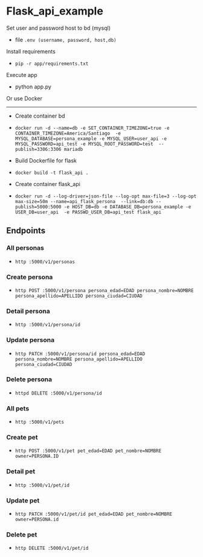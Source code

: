 # Flask_api_example

Set user and password host to bd (mysql)

- file `.env (username, password, host,db)`

Install requirements

- `pip -r app/requirements.txt`

Execute app

- python app.py

Or use Docker
***
- Create container bd
* `docker run -d --name=db -e SET_CONTAINER_TIMEZONE=true -e CONTAINER_TIMEZONE=America/Santiago 
-e MYSQL_DATABASE=persona_example -e MYSQL_USER=user_api -e MYSQL_PASSWORD=api_test -e MYSQL_ROOT_PASSWORD=test 
--publish=3306:3306 mariadb`

- Build Dockerfile for flask
* `docker build -t flask_api .`

- Create container flask_api
* `docker run -d --log-driver=json-file --log-opt max-file=3 --log-opt max-size=50m --name=api_flask_persona 
--link=db:db --publish=5000:5000 -e HOST_DB=db -e DATABASE_DB=persona_example -e USER_DB=user_api 
-e PASSWD_USER_DB=api_test flask_api`

## Endpoints

### All personas
* `http :5000/v1/personas`

### Create persona
* `http POST :5000/v1/persona persona_edad=EDAD persona_nombre=NOMBRE persona_apellido=APELLIDO persona_ciudad=CIUDAD`

### Detail persona
* `http :5000/v1/persona/id`

### Update persona
* `http PATCH :5000/v1/persona/id persona_edad=EDAD persona_nombre=NOMBRE persona_apellido=APELLIDO persona_ciudad=CIUDAD`

### Delete persona
* `httpd DELETE :5000/v1/persona/id`

### All pets
* `http :5000/v1/pets`

### Create pet
* `http POST :5000/v1/pet pet_edad=EDAD pet_nombre=NOMBRE owner=PERSONA.ID`

### Detail pet
* `http :5000/v1/pet/id`

### Update pet
* `http PATCH :5000/v1/pet/id pet_edad=EDAD pet_nombre=NOMBRE owner=PERSONA.id`

### Delete pet
* `http DELETE :5000/v1/pet/id`
